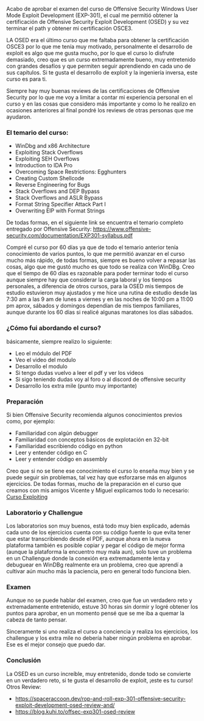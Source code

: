 Acabo de aprobar el examen del curso de Offensive Security Windows User Mode Exploit Development (EXP-301), el cual me permitió obtener la certificación de Offensive Security Exploit Development (OSED) y su vez terminar el path y obtener mi certificación OSCE3.

LA OSED era el último curso que me faltaba para obtener la certificación OSCE3 por lo que me tenía muy motivado, personalmente el desarrollo de exploit es algo que me gusta mucho, por lo que el curso lo disfrute demasiado, creo que es un curso extremadamente bueno, muy entretenido con grandes desafíos y que permiten seguir aprendiendo en cada uno de sus capítulos. Si te gusta el desarrollo de exploit y la ingeniería inversa, este curso es para ti. 

Siempre hay muy buenas reviews de las certificaciones de Offensive Security por lo que me voy a limitar a contar mi experiencia personal en el curso y en las cosas que considero más importante y como lo he realizo en ocasiones anteriores al final pondré los reviews de otras personas que me ayudaron. 

### El temario del curso:

- WinDbg and x86 Architecture
- Exploiting Stack Overflows
- Exploiting SEH Overflows
- Introduction to IDA Pro
- Overcoming Space Restrictions: Egghunters
- Creating Custom Shellcode
- Reverse Engineering for Bugs
- Stack Overflows and DEP Bypass
- Stack Overflows and ASLR Bypass
- Format String Specifier Attack Part I
- Overwriting EIP with Format Strings

De todas formas, en el siguiente link se encuentra el temario completo entregado por Offensive Security: https://www.offensive-security.com/documentation/EXP301-syllabus.pdf

Compré el curso por 60 días ya que de todo el temario anterior tenía conocimiento de varios puntos, lo que me permitió avanzar en el curso mucho más rápido, de todas formas, siempre es bueno volver a repasar las cosas, algo que me gustó mucho es que todo se realiza con WinDBg. Creo que el tiempo de 60 días es razonable para poder terminar todo el curso aunque siempre hay que considerar la carga laboral y los tiempos personales, a diferencia de otros cursos, para la OSED mis tiempos de estudio estuvieron muy ajustados y me hice una rutina de estudio desde las 7:30 am a las 9 am de lunes a viernes y en las noches de 10:00 pm a 11:00 pm aprox, sábados y domingos dependían de mis tiempos familiares, aunque durante los 60 días si realicé algunas maratones los días sábados.

### ¿Cómo fui abordando el curso?

básicamente, siempre realizo lo siguiente:

- Leo el módulo del PDF
- Veo el video del modulo
- Desarrollo el modulo
- Si tengo dudas vuelvo a leer el pdf y ver los videos
- Si sigo teniendo dudas voy al foro o al discord de offensive security
- Desarrollo los extra mile (punto muy importante)

### Preparación

Si bien Offensive Security recomienda algunos conocimientos previos como, por ejemplo: 

- Familiaridad con algún debugger
- Familiaridad con conceptos básicos de explotación en 32-bit
- Familiaridad escribiendo código en python
- Leer y entender código en C
- Leer y entender código en assembly

Creo que si no se tiene ese conocimiento el curso lo enseña muy bien y se puede seguir sin problemas, tal vez hay que esforzarse más en algunos ejercicios. De todas formas, mucho de la preparación en el curso que creamos con mis amigos Vicente y Miguel explicamos todo lo necesario:  [Curso Exploiting](https://github.com/tothoxx/Curso_Basico_Exploiting)

### Laboratorio y Challengue 

Los laboratorios son muy buenos, está todo muy bien explicado, además cada uno de los ejercicios cuenta con su código fuente lo que evita tener que estar transcribiendo desde el PDF, aunque ahora en la nueva plataforma también es posible copiar y pegar el código de mejor forma (aunque la plataforma la encuentro muy mala aun), solo tuve un problema en un Challengue donde la conexión era extremadamente lenta y debuguear en WinDBg realmente era un problema, creo que aprendí a cultivar aún mucho más la paciencia, pero en general todo funciona bien. 

### Examen

Aunque no se puede hablar del examen, creo que fue un verdadero reto y extremadamente entretenido, estuve 30 horas sin dormir y logré obtener los puntos para aprobar, en un momento pensé que se me iba a quemar la cabeza de tanto pensar.

Sinceramente si uno realiza el curso a conciencia y realiza los ejercicios, los challengue y los extra mile no debería haber ningún problema en aprobar. Ese es el mejor consejo que puedo dar. 

### Conclusión

La OSED es un curso increíble, muy entretenido, donde todo se convierte en un verdadero reto, si te gusta el desarrollo de exploit, ¡este es tu curso!
Otros Review:

- https://spaceraccoon.dev/rop-and-roll-exp-301-offensive-security-exploit-development-osed-review-and/
- https://blog.kuhi.to/offsec-exp301-osed-review


